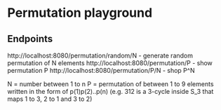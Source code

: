 # Permutation playground

## Endpoints
http://localhost:8080/permutation/random/N - generate random permutation of N elements
http://localhost:8080/permutation/P        - show permutation P
http://localhost:8080/permutation/P/N      - shop P^N 

N = number between 1 to n
P = permutation of between 1 to 9 elements written in the form of p(1)p(2)..p(n) (e.g. 312 is a 3-cycle inside S_3 that maps 1 to 3, 2 to 1 and 3 to 2)





